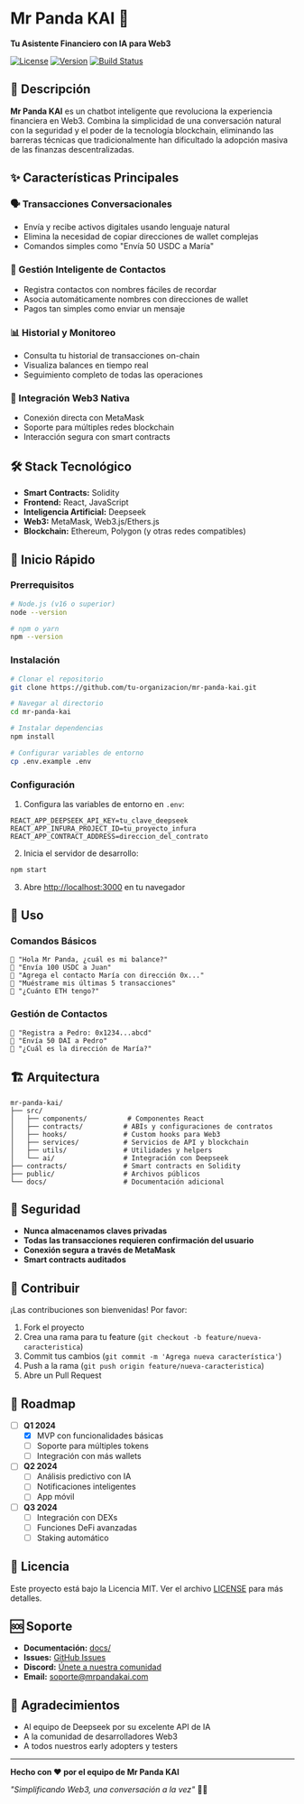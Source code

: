 # Mr Panda KAI 🐼

**Tu Asistente Financiero con IA para Web3**

[![License](https://img.shields.io/badge/license-MIT-blue.svg)](LICENSE)
[![Version](https://img.shields.io/badge/version-1.0.0-green.svg)](package.json)
[![Build Status](https://img.shields.io/badge/build-passing-brightgreen.svg)](https://github.com/tu-organizacion/mr-panda-kai)

## 🌟 Descripción

**Mr Panda KAI** es un chatbot inteligente que revoluciona la experiencia financiera en Web3. Combina la simplicidad de una conversación natural con la seguridad y el poder de la tecnología blockchain, eliminando las barreras técnicas que tradicionalmente han dificultado la adopción masiva de las finanzas descentralizadas.

## ✨ Características Principales

### 🗣️ Transacciones Conversacionales
- Envía y recibe activos digitales usando lenguaje natural
- Elimina la necesidad de copiar direcciones de wallet complejas
- Comandos simples como "Envía 50 USDC a María"

### 👥 Gestión Inteligente de Contactos
- Registra contactos con nombres fáciles de recordar
- Asocia automáticamente nombres con direcciones de wallet
- Pagos tan simples como enviar un mensaje

### 📊 Historial y Monitoreo
- Consulta tu historial de transacciones on-chain
- Visualiza balances en tiempo real
- Seguimiento completo de todas las operaciones

### 🔗 Integración Web3 Nativa
- Conexión directa con MetaMask
- Soporte para múltiples redes blockchain
- Interacción segura con smart contracts

## 🛠️ Stack Tecnológico

- **Smart Contracts:** Solidity
- **Frontend:** React, JavaScript
- **Inteligencia Artificial:** Deepseek
- **Web3:** MetaMask, Web3.js/Ethers.js
- **Blockchain:** Ethereum, Polygon (y otras redes compatibles)

## 🚀 Inicio Rápido

### Prerrequisitos

```bash
# Node.js (v16 o superior)
node --version

# npm o yarn
npm --version
```

### Instalación

```bash
# Clonar el repositorio
git clone https://github.com/tu-organizacion/mr-panda-kai.git

# Navegar al directorio
cd mr-panda-kai

# Instalar dependencias
npm install

# Configurar variables de entorno
cp .env.example .env
```

### Configuración

1. Configura las variables de entorno en `.env`:
```env
REACT_APP_DEEPSEEK_API_KEY=tu_clave_deepseek
REACT_APP_INFURA_PROJECT_ID=tu_proyecto_infura
REACT_APP_CONTRACT_ADDRESS=direccion_del_contrato
```

2. Inicia el servidor de desarrollo:
```bash
npm start
```

3. Abre [http://localhost:3000](http://localhost:3000) en tu navegador

## 📖 Uso

### Comandos Básicos

```
💬 "Hola Mr Panda, ¿cuál es mi balance?"
💬 "Envía 100 USDC a Juan"
💬 "Agrega el contacto María con dirección 0x..."
💬 "Muéstrame mis últimas 5 transacciones"
💬 "¿Cuánto ETH tengo?"
```

### Gestión de Contactos

```
💬 "Registra a Pedro: 0x1234...abcd"
💬 "Envía 50 DAI a Pedro"
💬 "¿Cuál es la dirección de María?"
```

## 🏗️ Arquitectura

```
mr-panda-kai/
├── src/
│   ├── components/          # Componentes React
│   ├── contracts/          # ABIs y configuraciones de contratos
│   ├── hooks/              # Custom hooks para Web3
│   ├── services/           # Servicios de API y blockchain
│   ├── utils/              # Utilidades y helpers
│   └── ai/                 # Integración con Deepseek
├── contracts/              # Smart contracts en Solidity
├── public/                 # Archivos públicos
└── docs/                   # Documentación adicional
```

## 🔐 Seguridad

- **Nunca almacenamos claves privadas**
- **Todas las transacciones requieren confirmación del usuario**
- **Conexión segura a través de MetaMask**
- **Smart contracts auditados**

## 🤝 Contribuir

¡Las contribuciones son bienvenidas! Por favor:

1. Fork el proyecto
2. Crea una rama para tu feature (`git checkout -b feature/nueva-caracteristica`)
3. Commit tus cambios (`git commit -m 'Agrega nueva característica'`)
4. Push a la rama (`git push origin feature/nueva-caracteristica`)
5. Abre un Pull Request

## 📝 Roadmap

- [ ] **Q1 2024**
  - [x] MVP con funcionalidades básicas
  - [ ] Soporte para múltiples tokens
  - [ ] Integración con más wallets
  
- [ ] **Q2 2024**
  - [ ] Análisis predictivo con IA
  - [ ] Notificaciones inteligentes
  - [ ] App móvil

- [ ] **Q3 2024**
  - [ ] Integración con DEXs
  - [ ] Funciones DeFi avanzadas
  - [ ] Staking automático

## 📄 Licencia

Este proyecto está bajo la Licencia MIT. Ver el archivo [LICENSE](LICENSE) para más detalles.

## 🆘 Soporte

- **Documentación:** [docs/](./docs/)
- **Issues:** [GitHub Issues](https://github.com/tu-organizacion/mr-panda-kai/issues)
- **Discord:** [Únete a nuestra comunidad](https://discord.gg/tu-server)
- **Email:** soporte@mrpandakai.com

## 🙏 Agradecimientos

- Al equipo de Deepseek por su excelente API de IA
- A la comunidad de desarrolladores Web3
- A todos nuestros early adopters y testers

---

**Hecho con ❤️ por el equipo de Mr Panda KAI**

*"Simplificando Web3, una conversación a la vez"* 🐼✨
